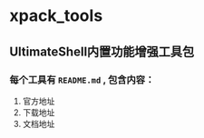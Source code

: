 # xpack_tools

## UltimateShell内置功能增强工具包

### 每个工具有 `README.md` , **包含内容：**
1. 官方地址
2. 下载地址
3. 文档地址
